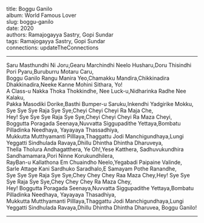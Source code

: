 title: Boggu Ganilo  
album: World Famous Lover  
slug: boggu-ganilo  
date: 2020  
authors: Ramajogayya Sastry, Gopi Sundar  
tags: Ramajogayya Sastry, Gopi Sundar  
connections: updateTheConnections  

------------

Saru Masthundhi Ni Joru,Gearu Marchindhi Neelo Husharu,Doru Thisindhi Pori Pyaru,Buruburru Motaru Caru,  
Boggu Ganilo Rangu Manira Yeo,Chamakku Mandira,Chikkinadira Dhakkinadira,Neeke Kanne Mohini Sithara, Yo!  
A Class-u Nakka Thoka Thokkindhe, Nee Luck-u,Nidharinka Radhe Nee Kalaku,  
Pakka Masodiki Dorike,Basthi Bumper-u Saruku,Inkendhi Yadgirike Mokku,  
Sye Sye Sye Raja Sye Sye,Cheyi Cheyi Cheyi Ra Maja Che,  
Hey! Sye Sye Sye Raja Sye Sye,Cheyi Cheyi Cheyi Ra Maza Cheyi,  
Boggutta Poragada Seenaya,Nuvvatta Siggupadithe Yettaya,Bombatu Pilladinka Needhaya, Yayayaya Thassadhiya,  
Mukkutta Mutthyamanti Pilllaya,Thaggattu Jodi Manchigundhaya,Lungi Yeggatti Sindhulada Ravaya,Dhillu Dhintha Dhintha Dharuveya,  
Thella Tholura Andhagatthera, Ye Oh!,Yese Katthera, Sadhuvukundhira Sandhamamara,Pori Ninne Korukundhilera,  
RayBan-u Kallathona Em Chuaindho Neelo,Yegabadi Paipaine Valinde,  
Sarle Attage Kani Sardhuko Saradhalo,E Samayam Pothe Ranandhe,  
Sye Sye Sye Raja Sye Sye,Chey Chey Chey Raa Maza Chey,Hey! Sye Sye Sye Raja Sye Sye,Chey Chey Chey Ra Maza Chey,  
Hey! Boggutta Poragada Seenaya,Nuvvatta Siggupadithe Yettaya,Bombatu Pilladinka Needhaya, Yayayaya Thasadhiya,  
Mukkutta Mutthyamanti Pilllaya,Thaggattu Jodi Manchigundhaya,Lungi Yeggatti Sindhulada Ravaya,Dhillu Dhintha Dhintha Dharuvea, Boggu Ganilo!  


------------
